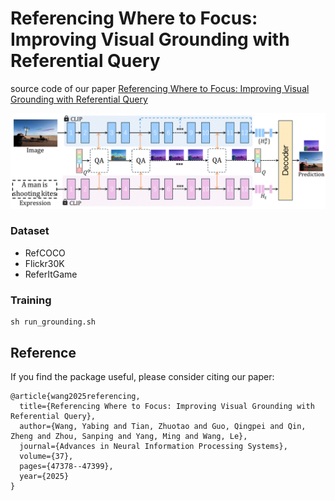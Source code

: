 # Referencing Where to Focus: Improving Visual Grounding with Referential Query

source code of our paper [Referencing Where to Focus: Improving Visual Grounding with Referential Query](https://proceedings.neurips.cc/paper_files/paper/2024/file/54c67d3db2df24a31cf045525f9460b9-Paper-Conference.pdf)

![image](framework.png)

### Dataset
- RefCOCO
- Flickr30K
- ReferItGame



### Training

```
sh run_grounding.sh
```



## Reference

If you find the package useful, please consider citing our paper:

```
@article{wang2025referencing,
  title={Referencing Where to Focus: Improving Visual Grounding with Referential Query},
  author={Wang, Yabing and Tian, Zhuotao and Guo, Qingpei and Qin, Zheng and Zhou, Sanping and Yang, Ming and Wang, Le},
  journal={Advances in Neural Information Processing Systems},
  volume={37},
  pages={47378--47399},
  year={2025}
}
```





